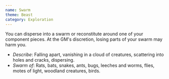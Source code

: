 ```yaml
---
name: Swarm
theme: Beast
category: Exploration
---
```


You can disperse into a swarm or reconstitute around one of your component pieces. At the GM's discretion, losing parts of your swarm may harm you.

* *Describe*: Falling apart, vanishing in a cloud of creatures, scattering into holes and cracks, dispersing.
* *Swarm of*: Rats, bats, snakes, ants, bugs, leeches and worms, flies, motes of light, woodland creatures, birds.